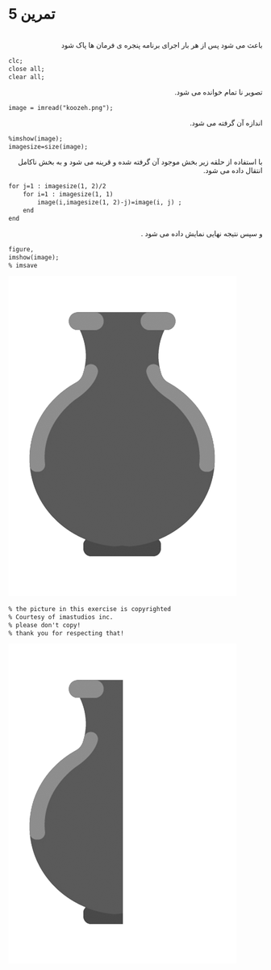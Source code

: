 # تمرین 5

<br />
<div dir="rtl">
    باعث می شود پس از هر بار اجرای برنامه پنجره ی فرمان ها پاک شود   
</div>

```
clc;
close all;
clear all;
```
<div dir="rtl">
    تصویر نا تمام خوانده می شود.
</div>

```
image = imread("koozeh.png");
```
<div dir="rtl">
    اندازه آن گرفته می شود.
</div>

```
%imshow(image);
imagesize=size(image);
```

<div dir="rtl">
    با استفاده از حلقه زیر بخش موجود آن گرفته شده و قرینه می شود و به بخش ناکامل انتقال داده می شود.  
</div>

```
for j=1 : imagesize(1, 2)/2
    for i=1 : imagesize(1, 1)
        image(i,imagesize(1, 2)-j)=image(i, j) ;
    end
end
```
<div dir="rtl">
    و سپس نتیجه نهایی نمایش داده می شود . 
</div>

```
figure,
imshow(image);
% imsave
```
![output](t5.bmp)

```
% the picture in this exercise is copyrighted
% Courtesy of imastudios inc. 
% please don't copy! 
% thank you for respecting that!
```

![koozeh](koozeh.png)
